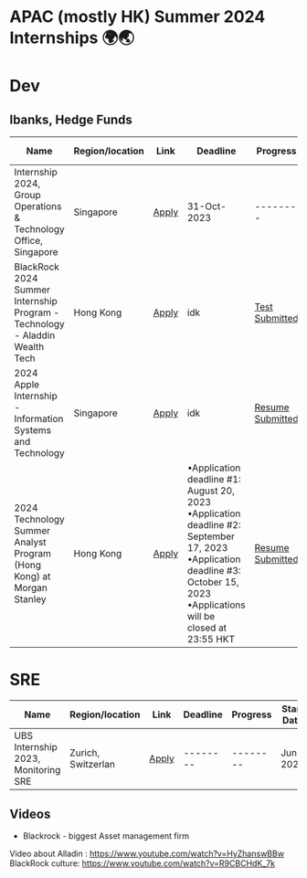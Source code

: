 # APAC (mostly HK) Summer 2024 Internships 🌍🌏

# Dev

## Ibanks, Hedge Funds

| Name                                                                        | Region/location | Link                                                                                                                                                                         | Deadline                                                                                                                                                                                      | Progress                                                                                                                                             | Start Date | Others                                                                                                                                                      |
| --------------------------------------------------------------------------- | --------------- | ---------------------------------------------------------------------------------------------------------------------------------------------------------------------------- | --------------------------------------------------------------------------------------------------------------------------------------------------------------------------------------------- | ---------------------------------------------------------------------------------------------------------------------------------------------------- | ---------- | ----------------------------------------------------------------------------------------------------------------------------------------------------------- |
| Internship 2024, Group Operations & Technology Office, Singapore            | Singapore       | [Apply](https://jobs.ubs.com/TGnewUI/Search/home/HomeWithPreLoad?partnerid=25008&siteid=5131&PageType=searchResults&SearchType=linkquery&LinkID=6558#jobDetails=282897_5131) | 31-Oct-2023                                                                                                                                                                                   | --------                                                                                                                                             | June 2023  | -----                                                                                                                                                       |
| BlackRock 2024 Summer Internship Program - Technology - Aladdin Wealth Tech | Hong Kong       | [Apply](https://blackrock.tal.net/vx/lang-en-GB/mobile-0/brand-3/user-1762833/xf-10a23d860253/candidate/so/pm/1/pl/1/opp/7889-Summer-Internship-Program-APAC/en-GB)          | idk                                                                                                                                                                                           | [Test Submitted](https://blackrock.tal.net/vx/lang-en-GB/mobile-0/brand-3/user-1762833/xf-10a23d860253/candidate/eform/3219415/save_page)            | June 2023  | [All programs, Analyst as well](https://blackrock.tal.net/vx/lang-en-GB/mobile-0/brand-3/user-1762833/xf-10a23d860253/candidate/jobboard/vacancy/1/adv/)    |
| 2024 Apple Internship - Information Systems and Technology                  | Singapore       | [Apply](https://jobs.apple.com/en-us/search?location=united-states-USA)                                                                                                      | idk                                                                                                                                                                                           | [Resume Submitted](https://blackrock.tal.net/vx/lang-en-GB/mobile-0/brand-3/user-1762833/xf-10a23d860253/candidate/eform/3219415/save_page)          | June 2023  | [All programs, Analyst as well](https://jobs.apple.com/en-us/search?location=united-states-USA)                                                             |
| 2024 Technology Summer Analyst Program (Hong Kong) at Morgan Stanley        | Hong Kong       | [Apply](https://morganstanley.tal.net/vx/brand-0/candidate/so/pm/1/pl/1/opp/16134-2024-Technology-Summer-Analyst-Program-Hong-Kong/en-GB)                                    | •Application deadline #1: August 20, 2023 </br> •Application deadline #2: September 17, 2023 </br> •Application deadline #3: October 15, 2023 </br> •Applications will be closed at 23:55 HKT | [Resume Submitted](https://morganstanley.tal.net/vx/brand-0/candidate/so/pm/1/pl/1/opp/16134-2024-Technology-Summer-Analyst-Program-Hong-Kong/en-GB) | June 2023  | [All Tech](https://morganstanley.tal.net/vx/lang-en-GB/mobile-0/brand-2/candidate/jobboard/vacancy/1/adv/?ftq=%222024+Technology+Summer+Analyst+Program%22) |

# SRE

| Name                                | Region/location    | Link                                                                                                                                                                         | Deadline | Progress | Start Date |
| ----------------------------------- | ------------------ | ---------------------------------------------------------------------------------------------------------------------------------------------------------------------------- | -------- | -------- | ---------- |
| UBS Internship 2023, Monitoring SRE | Zurich, Switzerlan | [Apply](https://jobs.ubs.com/TGnewUI/Search/home/HomeWithPreLoad?partnerid=25008&siteid=5131&PageType=searchResults&SearchType=linkquery&LinkID=6558#jobDetails=278404_5131) | -------- | -------- | June 2023  |

## Videos

- Blackrock - biggest Asset management firm

Video about Alladin : https://www.youtube.com/watch?v=HyZhanswBBw
BlackRock culture: https://www.youtube.com/watch?v=R9CBCHdK_7k
